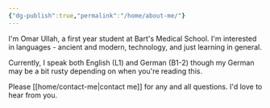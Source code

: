```yaml
---
{"dg-publish":true,"permalink":"/home/about-me/"}
---
```


I'm Omar Ullah, a first year student at Bart's Medical School. I'm interested in languages - ancient and modern, technology, and just learning in general.

Currently, I speak both English (L1) and German (B1-2) though my German may be a bit rusty depending on when you're reading this.

Please [[home/contact-me\|contact me]] for any and all questions. I'd love to hear from you.